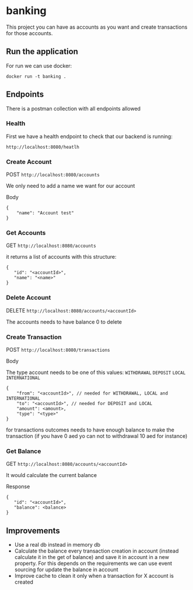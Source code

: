 # banking

This project you can have as accounts as you want and create transactions for those accounts.

## Run the application
For run we can use docker:

`docker run -t banking .`

## Endpoints

There is a postman collection with all endpoints allowed

### Health
First we have a health endpoint to check that our backend is running:

`http://localhost:8080/heatlh`


### Create Account

POST `http://localhost:8080/accounts`

We only need to add a name we want for our account

Body
```
{
    "name": "Account test"
}
```

### Get Accounts

GET `http://localhost:8080/accounts`

it returns a list of accounts with this structure:

```
{
   "id": "<accountId>",
   "name": "<name>"
}
```

### Delete Account

DELETE `http://localhost:8080/accounts/<accountId>`

The accounts needs to have balance 0 to delete

### Create Transaction

POST `http://localhost:8080/transactions`

Body

The type account needs to be one of this values: `WITHDRAWAL` `DEPOSIT` `LOCAL` `INTERNATIONAL`

```
{
    "from": "<accountId>", // needed for WITHDRAWAL, LOCAL and INTERNATIONAL
    "to": "<accountId>", // needed for DEPOSIT and LOCAL
    "amount": <amount>,
    "type": "<type>"
}
```

for transactions outcomes needs to have enough balance to make the transaction (if you have 0 aed yo can not to withdrawal 10 aed for instance)

### Get Balance
GET `http://localhost:8080/accounts/<accountId>`

It would calculate the current balance

Response
```
{
   "id": "<accountId>",
   "balance": <balance>
}
```

## Improvements

- Use a real db instead in memory db
- Calculate the balance every transaction creation in account (instead calculate it in the get of balance) and save it in account in a new property. For this depends on the requirements we can use event sourcing for update the balance in account
- Improve cache to clean it only when a transaction for X account is created
